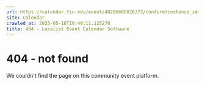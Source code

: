 ```yaml
---
url: https://calendar.fiu.edu/event/48286685026372/confirm?instance_id=48286685027397&return=https%3A%2F%2Fcalendar.fiu.edu%2Fcalendar%3Fevent_types%255B%255D%3D121723
site: Calendar
crawled_at: 2025-05-16T10:49:11.125276
title: 404 - Localist Event Calendar Software
---
```


# 404 - not found
We couldn't find the page on this community event platform.
